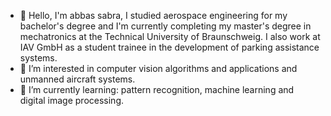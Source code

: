 - 👋 Hello, I'm abbas sabra, I studied aerospace engineering for my bachelor's degree and I'm
 currently completing my master's degree in mechatronics at the Technical University of Braunschweig.
 I also work at IAV GmbH as a student trainee in the development of parking assistance systems.
- 👀 I’m interested in computer vision algorithms and applications and unmanned aircraft systems.
- 🌱 I’m currently learning: pattern recognition, machine learning and digital image processing.

<!---
abbas-sabra/abbas-sabra is a ✨ special ✨ repository because its `README.md` (this file) appears on your GitHub profile.
You can click the Preview link to take a look at your changes.
--->
